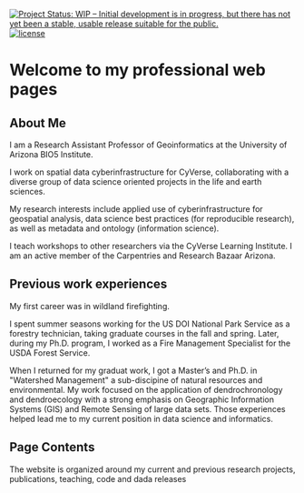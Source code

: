 [![Project Status: WIP – Initial development is in progress, but there has not yet been a stable, usable release suitable for the public.](https://www.repostatus.org/badges/latest/wip.svg)](https://www.repostatus.org/#wip) [![license](https://img.shields.io/badge/license-GPLv3-blue.svg)](https://opensource.org/licenses/GPL-3.0) 

# Welcome to my professional web pages

## About Me

I am a Research Assistant Professor of Geoinformatics at the University of Arizona BIO5 Institute. 

I work on spatial data cyberinfrastructure for CyVerse, collaborating with a diverse group of data science oriented projects in the life and earth sciences.

My research interests include applied use of cyberinfrastructure for geospatial analysis, data science best practices (for reproducible research), as well as metadata and ontology (information science).

I teach workshops to other researchers via the CyVerse Learning Institute. I am an active member of the Carpentries and Research Bazaar Arizona.

## Previous work experiences

 My first career was in wildland firefighting. 
 
 I spent summer seasons working for the US DOI National Park Service as a forestry technician, taking graduate courses in the fall and spring. Later, during my Ph.D. program, I worked as a Fire Management Specialist for the USDA Forest Service.

 When I returned for my graduat work, I got a Master’s and Ph.D. in "Watershed Management" a sub-discipine of natural resources and environmental.
 My work focused on the application of dendrochronology and dendroecology with a strong emphasis on Geographic Information Systems (GIS) and Remote Sensing of large data sets. 
 Those experiences helped lead me to my current position in data science and informatics.

## Page Contents

The website is organized around my current and previous research projects, publications, teaching, code and dada releases
